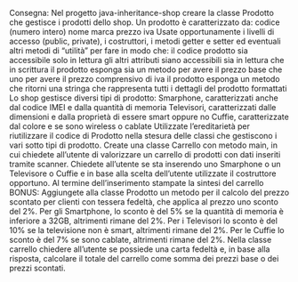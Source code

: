 Consegna:
Nel progetto java-inheritance-shop creare la classe Prodotto che gestisce i prodotti dello shop.
Un prodotto è caratterizzato da:
codice (numero intero)
nome
marca
prezzo
iva
Usate opportunamente i livelli di accesso (public, private), i costruttori, i metodi getter e setter ed eventuali altri metodi di “utilità” per fare in modo che:
il codice prodotto sia accessibile solo in lettura
gli altri attributi siano accessibili sia in lettura che in scrittura
il prodotto esponga sia un metodo per avere il prezzo base che uno per avere il prezzo comprensivo di iva
il prodotto esponga un metodo che ritorni una stringa che rappresenta tutti i dettagli del prodotto formattati
Lo shop gestisce diversi tipi di prodotto:
Smarphone, caratterizzati anche dal codice IMEI e dalla quantità di memoria
Televisori, caratterizzati dalle dimensioni e dalla proprietà di essere smart oppure no
Cuffie, caratterizzate dal colore e se sono wireless o cablate
Utilizzate l’ereditarietà per riutilizzare il codice di Prodotto nella stesura delle classi che gestiscono i vari sotto tipi di prodotto.
Create una classe Carrello con metodo main, in cui chiedete all’utente di valorizzare un carrello di prodotti con dati inseriti tramite scanner.
Chiedete all’utente se sta inserendo uno Smarphone o un Televisore o Cuffie e in base alla scelta dell’utente utilizzate il costruttore opportuno.
Al termine dell’inserimento stampate la sintesi del carrello
BONUS: Aggiungete alla classe Prodotto un metodo per il calcolo del prezzo scontato per clienti con tessera fedeltà, che applica al prezzo uno sconto del 2%. Per gli Smartphone, lo sconto è del 5% se la quantità di memoria è inferiore a 32GB, altrimenti rimane del 2%. Per i Televisori lo sconto è del 10% se la televisione non è smart, altrimenti rimane del 2%. Per le Cuffie lo sconto è del 7% se sono cablate, altrimenti rimane del 2%. Nella classe carrello chiedere all’utente se possiede una carta fedeltà e, in base alla risposta, calcolare il totale del carrello come somma dei prezzi base o dei prezzi scontati.